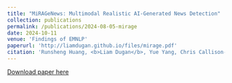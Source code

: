 ```yaml
---
title: "MiRAGeNews: Multimodal Realistic AI-Generated News Detection"
collection: publications
permalink: /publications/2024-08-05-mirage
date: 2024-10-11
venue: 'Findings of EMNLP'
paperurl: 'http://liamdugan.github.io/files/mirage.pdf'
citation: 'Runsheng Huang, <b>Liam Dugan</b>, Yue Yang, Chris Callison-Burch'
---
```


[Download paper here](http://liamdugan.github.io/files/mirage.pdf)